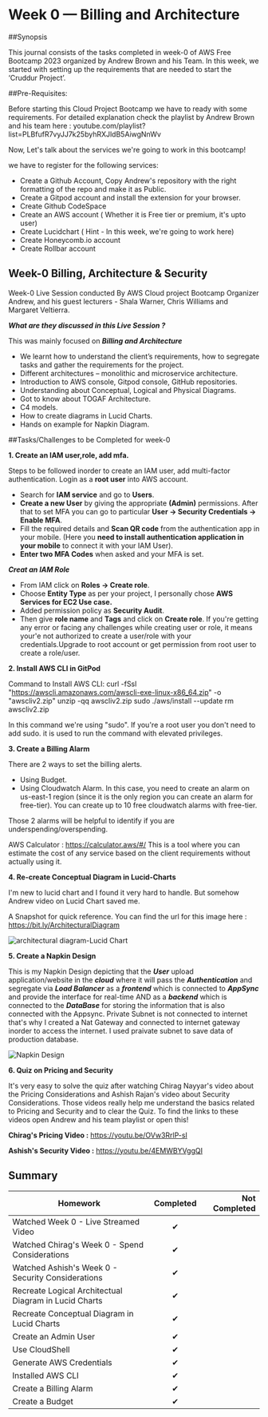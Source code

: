 # Week 0 — Billing and Architecture
##Synopsis

This journal consists of the tasks completed in week-0 of AWS Free Bootcamp 2023 organized by Andrew Brown and his Team. In this week, we started with setting up the requirements that are needed to start the ‘Cruddur Project’.

##Pre-Requisites: 

Before starting this Cloud Project Bootcamp we have to ready with some requirements. 
For detailed explanation check the playlist by Andrew Brown and his team here : youtube.com/playlist?list=PLBfufR7vyJJ7k25byhRXJldB5AiwgNnWv

Now, Let's talk about the services we're going to work in this bootcamp!

we have to register for the following services:

- Create a Github Account, Copy Andrew's repository with the right formatting of the repo and make it as Public.
- Create a Gitpod account and install the extension for your browser.
- Create Github CodeSpace
- Create an AWS account ( Whether it is Free tier or premium, it's upto user)
- Create Lucidchart ( Hint - In this week, we're going to work here)
- Create Honeycomb.io account
- Create Rollbar account


## Week-0 Billing, Architecture & Security


Week-0 Live Session conducted By AWS Cloud project Bootcamp Organizer Andrew, and his guest lecturers -  Shala Warner, Chris Williams and Margaret Veltierra.

***What are they discussed in this Live Session ?***

This was mainly focused on ***Billing and Architecture***

- We learnt how to understand the client’s requirements,  how to segregate tasks and gather the requirements for the project. 
- Different architectures – monolithic and microservice architecture. 
- Introduction to AWS console, Gitpod console, GitHub repositories.  
- Understanding about Conceptual, Logical and Physical Diagrams. 
- Got to know about TOGAF Architecture.
- C4 models. 
- How to create diagrams in Lucid Charts. 
- Hands on example for Napkin Diagram. 

##Tasks/Challenges to be Completed for week-0

**1. Create an IAM user,role, add mfa.**

Steps to be followed inorder to create an IAM user, add multi-factor authentication.
 Login as a **root user** into AWS account.
- Search for **IAM service** and go to **Users**.
- **Create a new User** by giving the appropriate **(Admin)** permissions.
After that to set MFA you can go to particular **User -> Security Credentials -> Enable MFA**.
- Fill the required details and **Scan QR code** from the authentication app in your mobile. (Here you **need to install authentication application in your mobile** to connect it with your IAM User).
- **Enter two MFA Codes** when asked and your MFA is set.

***Creat an IAM Role***

- From IAM click on **Roles -> Create role**.
- Choose **Entity Type** as per your project, I personally chose **AWS Services for EC2 Use case.**
- Added permission policy as **Security Audit**.
- Then give **role name** and **Tags** and click on **Create role**. 
If you're getting any error or facing any challenges while creating user or role, it means your'e not authorized to create a user/role with your credentials.Upgrade to root account or get permission from root user to create a role/user.

**2. Install AWS CLI in GitPod**

Command to Install AWS CLI:
curl -fSsl "https://awscli.amazonaws.com/awscli-exe-linux-x86_64.zip" -o "awscliv2.zip"
unzip -qq awscliv2.zip
sudo ./aws/install --update
rm awscliv2.zip
       
 In this command we're using "sudo". If you're a root user you don't need to add sudo. it is used to run the command with elevated privileges.
      
      
**3. Create a Billing Alarm**

There are 2 ways to set the billing alerts.
- Using Budget.
- Using Cloudwatch Alarm. In this case, you need to create an alarm on us-east-1 region (since it is the only region you can create an alarm for free-tier). You can create up to 10 free cloudwatch alarms with free-tier.

Those 2 alarms will be helpful to identify if you are underspending/overspending.

AWS Calculator : https://calculator.aws/#/
This is a tool where you can estimate the cost of any service based on the client requirements without actually using it. 

**4. Re-create Conceptual Diagram in Lucid-Charts**

I'm new to lucid chart and I found it very hard to handle. But somehow Andrew video on Lucid Chart saved me.


A Snapshot for quick reference. You can find the url for this image here : https://bit.ly/ArchitecturalDiagram


![architectural diagram-Lucid Chart](https://user-images.githubusercontent.com/57486368/220124594-ddca8791-38b5-423f-95c0-bce1d061bba3.png)

**5. Create a Napkin Design**

This is my Napkin Design depicting that the ***User*** upload application/website in the ***cloud*** where it will pass the ***Authentication*** and segregate via ***Load Balancer*** as a ***frontend*** which is connected to ***AppSync*** and provide the interface for real-time AND as a ***backend*** which is connected to the ***DataBase*** for storing the information that is also connected with the Appsync. Private Subnet is not connected to internet that's why I created a Nat Gateway and connected to internet gateway inorder to access the internet. I used praivate subnet to save data of production database.



![Napkin Design](https://user-images.githubusercontent.com/57486368/220128228-c7d9395e-caf2-4dc6-bdd3-471196d42007.jpeg)



**6. Quiz on Pricing and Security**

It's very easy to solve the quiz after watching Chirag Nayyar's video about the Pricing Considerations and Ashish Rajan's video about Security Considerations. Those videos really help me understand the basics related to Pricing and Security and to clear the Quiz. To find the links to these videos open Andrew and his team playlist or open this!

**Chirag's Pricing Video :** https://youtu.be/OVw3RrlP-sI

**Ashish's Security Video :** https://youtu.be/4EMWBYVggQI 




## Summary

| Homework      | Completed     | Not Completed  |
| ------------- |:-------------:| -----:|
| Watched Week 0 - Live Streamed Video   | ✔ |  |
|Watched Chirag's Week 0 - Spend Considerations   | ✔     |    |
| Watched Ashish's Week 0 - Security Considerations | ✔      |   |
|Recreate Logical Architectual Diagram in Lucid Charts|✔      |   |
|Recreate Conceptual Diagram in Lucid Charts|✔      |   |
| Create an Admin User| ✔      |   |
| Use CloudShell | ✔   |   |
| Generate AWS Credentials |✔      |   |
| Installed AWS CLI | ✔   |   |
| Create a Billing Alarm | ✔      |   |
| Create a Budget | ✔  |   |
















